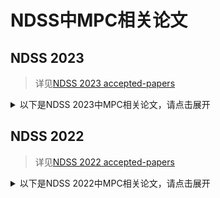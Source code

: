 # NDSS中MPC相关论文

## NDSS 2023

> 详见[NDSS 2023 accepted-papers](https://www.ndss-symposium.org/ndss2023/accepted-papers/)

<details>
<summary>以下是NDSS 2023中MPC相关论文，请点击展开</summary>

+ ***[KBM23]Faster Secure Comparisons with Offline Phase for Efficient Private Set Intersection***
  + 在隐私集合求交（PSI）协议中，Alice和Bob计算他们各自集合的交集，而不公开任何不在交集中的元素。PSI协议在文献中得到了广泛的研究，并在工业中得到了部署。随着最先进的协议实现最佳渐近复杂度，性能改进很少，只能提高复杂度常数。在本文中，我们提出了一种新的私有的、非常有效的比较协议，该协议导致了具有低常数的PSI协议。我们的比较协议的一个有用特性是，它可以分为在线和离线阶段。所有昂贵的加密操作都是在离线阶段执行的，而在线阶段每次比较只执行四个快速字段操作。这导致了令人难以置信的快速在线阶段，我们的评估表明，它优于相关工作，包括KKRT（CCS’16）、VOLE-PSI（EuroCrypt’21）和OKVS（Crypto’21）。我们还评估了使用不同信任假设实现离线阶段的标准方法：加密、硬件和第三方（“经销商模型”）。
  + 论文链接见[NDSS 2023](https://www.ndss-symposium.org/ndss-paper/faster-secure-comparisons-with-offline-phase-for-efficient-private-set-intersection/), [arxiv](https://arxiv.org/abs/2209.13913)
+ ***[DWL+23]Fusion: Efficient and Secure Inference Resilient to Malicious Servers***
  + 基于Mix-and-Check技术实现的恶意安全两方计算学习推理，能够抵御恶意服务器
  + 论文链接见[NDSS 2023](https://www.ndss-symposium.org/ndss-paper/fusion-efficient-and-secure-inference-resilient-to-malicious-servers/), [arxiv](https://arxiv.org/abs/2205.03040)
</details>

## NDSS 2022

> 详见[NDSS 2022 accepted-papers](https://www.ndss-symposium.org/ndss2022/accepted-papers/)

<details>
<summary>以下是NDSS 2022中MPC相关论文，请点击展开</summary>

+ [Binary Search in Secure Computation](https://eprint.iacr.org/2021/1049.pdf)
  + 作者&机构：Marina Blanton and Chen Yuan (University at Buffalo (SUNY))
  + 主要内容：安全二分查找算法
+ [hbACSS: How to Robustly Share Many Secrets](https://eprint.iacr.org/2021/159.pdf)
  + 作者&机构：Thomas Yurek and Licheng Luo (University of Illinois at Urbana-Champaign); Jaiden Fairoze (University of California, Berkeley); Aniket Kate (Purdue University); Andrew Miller (University of Illinois at Urbana-Champaign)
  + 主要内容：利用可认证(鲁棒)秘密共享实现秘密分发
+ [Tetrad: Actively Secure 4PC for Secure Training and Inference](https://arxiv.org/abs/2106.02850)
  + 作者&机构：Nishat Koti and Arpita Patra (IISc Bangalore); Rahul Rachuri (Aarhus University, Denmark); Ajith Suresh (IISc, Bangalore)
  + 主要内容：基于恶意安全四方计算的隐私机器学习训练和推理
+ [To Trust or Not to Trust: Hybrid Multi-party Computation with Trusted Execution Environment](https://www.ndss-symposium.org/wp-content/uploads/2022-173-paper.pdf)
  + 作者&机构：Pengfei Wu and Ee-Chien Chang (School of Computing, National University of Singapore); Jianting Ning (Fujian Normal University); Hongbin Wang and Jiamin Shen (School of Computing, National University of Singapore)
  + 主要内容：结合可信执行环境和安全多方计算

</details>
